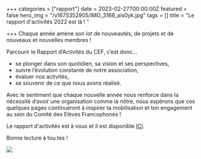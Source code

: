 +++
categories = ["rapport"]
date = 2023-02-27T00:00:00Z
featured = false
hero_img = "/v1675352905/IMG_3166_ais0yk.jpg"
tags = []
title = "Le rapport d'activités 2022 est là ! "

+++
Chaque année amène son lot de nouveautés, de projets et de nouveaux et nouvelles membres !

Parcourir le Rapport d’Activités du CEF, c’est donc…

* se plonger dans son quotidien, sa vision et ses perspectives,
* suivre l’évolution constante de notre association,
* évaluer nos activités,
* se souvenir de ce que nous avons réalisé. 

Avec le sentiment que chaque nouvelle année nous renforce dans la nécessité d’avoir une organisation comme la nôtre, nous espérons que ces quelques pages continueront à inspirer ta mobilisation et ton engagement au sein du Comité des Elèves Francophones !

Le rapport d'activités est à vous et il est disponible [ICI](https://res.cloudinary.com/cefasbl/image/upload/v1677250777/RAPPORT_D_ACTIVITES_2022_yfec1t.pdf). 

Bonne lecture à tou.tes !

![](https://res.cloudinary.com/cefasbl/image/upload/c_limit,dpr_auto,q_70,w_740,f_auto/v1678108669/RAPPORT_D_ACTIVITES_2022_cover_g2gra4.jpg)